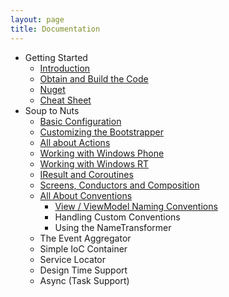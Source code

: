 ```yaml
---
layout: page
title: Documentation
---
```


 - Getting Started
 	- [Introduction](./introduction)
 	- [Obtain and Build the Code](./build)
 	- [Nuget](./nuget)
 	- [Cheat Sheet](./cheat-sheet)
 - Soup to Nuts
 	- [Basic Configuration](./configuration)
 	- [Customizing the Bootstrapper](./bootstrapper)
 	- [All about Actions](./actions)
 	- [Working with Windows Phone](./windows-phone)
 	- [Working with Windows RT](./windows-runtime)
 	- [IResult and Coroutines](./coroutines)
 	- [Screens, Conductors and Composition](./composition)
 	- [All About Conventions](./conventions)
	 	- [View / ViewModel Naming Conventions](./naming-conventions)
	 	- Handling Custom Conventions
	 	- Using the NameTransformer
	- The Event Aggregator
	- Simple IoC Container
	- Service Locator
	- Design Time Support
	- Async (Task Support) 
